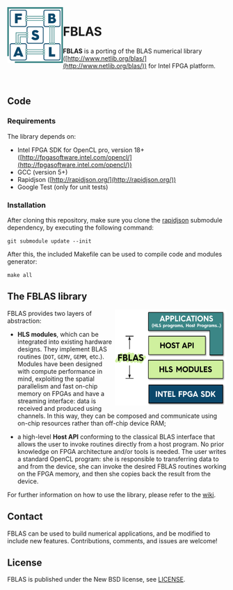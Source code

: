 <img align="left" width="128" height="128" src="/misc/fblas_logo.png?raw=true">

# FBLAS

**FBLAS** is a porting of the BLAS numerical library ([http://www.netlib.org/blas/](http://www.netlib.org/blas/)) for Intel FPGA platform. 

&nbsp;

## Code

### Requirements

The library depends on:

* Intel FPGA SDK for OpenCL pro, version 18+ ([http://fpgasoftware.intel.com/opencl/](http://fpgasoftware.intel.com/opencl/))
* GCC (version 5+)
* Rapidjson ([http://rapidjson.org/](http://rapidjson.org/))
* Google Test (only for unit tests)

### Installation

After cloning this repository, make sure you clone the [rapidjson](http://rapidjson.org/) submodule dependency, by executing the following command:

```
git submodule update --init
```

After this, the included Makefile can be used to compile code and modules generator:


```
make all
```

## The FBLAS library

<img align="right" width="256" height="220" src="/misc/fblas_design.png?raw=true">

FBLAS provides two layers of abstraction: 

* **HLS modules**, which can be integrated into existing hardware designs. They implement BLAS routines (`DOT`, `GEMV`, `GEMM`, etc.). Modules have been designed with compute performance in mind, exploiting the spatial parallelism and fast on-chip memory on FPGAs and have a streaming interface: data is received and produced using channels. In this way, they can be composed and communicate using on-chip resources rather than off-chip device RAM;

* a high-level **Host API** conforming to the classical BLAS interface that allows the user to invoke routines directly from a host program. No prior knowledge on FPGA architecture and/or tools is needed. The user writes a standard OpenCL program: she is responsible to transferring data to and from
the device, she can invoke the desired FBLAS routines working on the FPGA memory, and then she copies back the result from the device.

For further information on how to use the library, please refer to the [wiki](https://github.com/spcl/FBLAS/wiki).



## Contact

FBLAS can be used to build numerical applications, and be modified to include new features.
Contributions, comments, and issues are welcome!

## License

FBLAS is published under the New BSD license, see [LICENSE](LICENSE).
